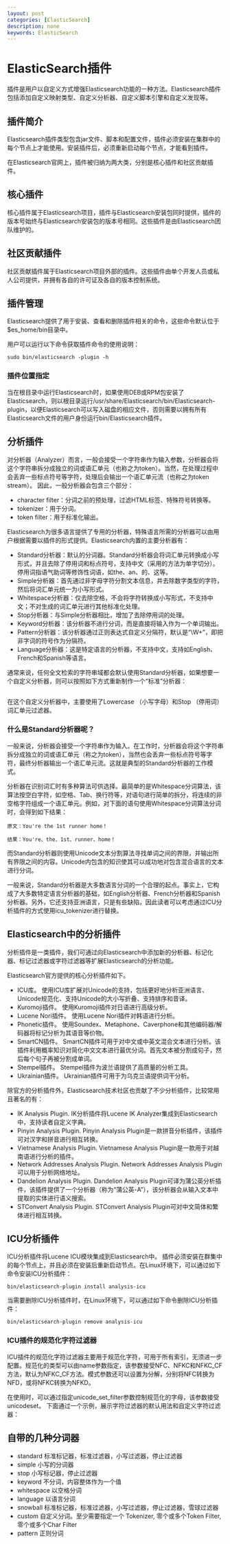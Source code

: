 ```yaml
---
layout: post
categories: [ElasticSearch]
description: none
keywords: ElasticSearch
---
```

# ElasticSearch插件
插件是用户以自定义方式增强Elasticsearch功能的一种方法。Elasticsearch插件包括添加自定义映射类型、自定义分析器、自定义脚本引擎和自定义发现等。

## 插件简介
Elasticsearch插件类型包含jar文件、脚本和配置文件，插件必须安装在集群中的每个节点上才能使用。安装插件后，必须重新启动每个节点，才能看到插件。

在Elasticsearch官网上，插件被归纳为两大类，分别是核心插件和社区贡献插件。

## 核心插件
核心插件属于Elasticsearch项目，插件与Elasticsearch安装包同时提供，插件的版本号始终与Elasticsearch安装包的版本号相同。这些插件是由Elasticsearch团队维护的。

## 社区贡献插件
社区贡献插件属于Elasticsearch项目外部的插件。这些插件由单个开发人员或私人公司提供，并拥有各自的许可证及各自的版本控制系统。

## 插件管理
Elasticsearch提供了用于安装、查看和删除插件相关的命令，这些命令默认位于$es_home/bin目录中。

用户可以运行以下命令获取插件命令的使用说明：
```shell
sudo bin/elasticsearch -plugin -h
```
### 插件位置指定

当在根目录中运行Elasticsearch时，如果使用DEB或RPM包安装了Elasticsearch，则以根目录运行/usr/share/Elasticsearch/bin/Elasticsearch-plugin，以便Elasticsearch可以写入磁盘的相应文件，否则需要以拥有所有Elasticsearch文件的用户身份运行bin/Elasticsearch插件。


## 分析插件
对分析器（Analyzer）而言，一般会接受一个字符串作为输入参数，分析器会将这个字符串拆分成独立的词或语汇单元（也称之为token）。当然，在处理过程中会丢弃一些标点符号等字符，处理后会输出一个语汇单元流（也称之为token stream）。
因此，一般分析器会包含三个部分：
- character filter：分词之前的预处理，过滤HTML标签、特殊符号转换等。
- tokenizer：用于分词。
- token filter：用于标准化输出。

Elasticsearch为很多语言提供了专用的分析器，特殊语言所需的分析器可以由用户根据需要以插件的形式提供。Elasticsearch内置的主要分析器有：
- Standard分析器：默认的分词器。Standard分析器会将词汇单元转换成小写形式，并且去除了停用词和标点符号，支持中文（采用的方法为单字切分）。停用词指语气助词等修饰性词语，如the、an、的、这等。
- Simple分析器：首先通过非字母字符分割文本信息，并去除数字类型的字符，然后将词汇单元统一为小写形式。
- Whitespace分析器：仅去除空格，不会将字符转换成小写形式，不支持中文；不对生成的词汇单元进行其他标准化处理。
- Stop分析器：与Simple分析器相比，增加了去除停用词的处理。
- Keyword分析器：该分析器不进行分词，而是直接将输入作为一个单词输出。
- Pattern分析器：该分析器通过正则表达式自定义分隔符，默认是“\W+”，即把非字词的符号作为分隔符。
- Language分析器：这是特定语言的分析器，不支持中文，支持如English、French和Spanish等语言。

通常来说，任何全文检索的字符串域都会默认使用Standard分析器，如果想要一个自定义分析器，则可以按照如下方式重新制作一个“标准”分析器：
```shell

```
在这个自定义分析器中，主要使用了Lowercase （小写字母）和Stop （停用词） 词汇单元过滤器。

### 什么是Standard分析器呢？
一般来说，分析器会接受一个字符串作为输入。在工作时，分析器会将这个字符串拆分成独立的词或语汇单元（称之为token），当然也会丢弃一些标点符号等字符，最终分析器输出一个语汇单元流。这就是典型的Standard分析器的工作模式。

分析器在识别词汇时有多种算法可供选择。最简单的是Whitespace分词算法，该算法按空白字符，如空格、Tab、换行符等，对语句进行简单的拆分，将连续的非空格字符组成一个语汇单元。例如，对下面的语句使用Whitespace分词算法分词时，会得到如下结果：
```
原文：You're the 1st runner home！

结果：You're、the、1st、runner、home！
```
而Standard分析器则使用Unicode文本分割算法寻找单词之间的界限，并输出所有界限之间的内容。Unicode内包含的知识使其可以成功地对包含混合语言的文本进行分词。

一般来说，Standard分析器是大多数语言分词的一个合理的起点。事实上，它构成了大多数特定语言分析器的基础，如English分析器、French分析器和Spanish分析器。另外，它还支持亚洲语言，只是有些缺陷，因此读者可以考虑通过ICU分析插件的方式使用icu_tokenizer进行替换。

## Elasticsearch中的分析插件
分析插件是一类插件，我们可通过向Elasticsearch中添加新的分析器、标记化器、标记过滤器或字符过滤器等扩展Elasticsearch的分析功能。

Elasticsearch官方提供的核心分析插件如下。
- ICU库。
使用ICU库扩展对Unicode的支持，包括更好地分析亚洲语言、Unicode规范化、支持Unicode的大小写折叠、支持排序和音译。
- Kuromoji插件。
使用Kuromoji插件对日语进行高级分析。
- Lucene Nori插件。
使用Lucene Nori插件对韩语进行分析。
- Phonetic插件。
使用Soundex、Metaphone、Caverphone和其他编码器/解码器将标记分析为其语音等价物。
- SmartCN插件。
SmartCN插件可用于对中文或中英文混合文本进行分析。该插件利用概率知识对简化中文文本进行最优分词。首先文本被分割成句子，然后每个句子再被分割成单词。
- Stempel插件。
Stempel插件为波兰语提供了高质量的分析工具。
- Ukrainian插件。
Ukrainian插件可用于为乌克兰语提供词干分析。

除官方的分析插件外，Elasticsearch技术社区也贡献了不少分析插件，比较常用且著名的有：
- IK Analysis Plugin.
IK分析插件将Lucene IK Analyzer集成到Elasticsearch中，支持读者自定义字典。
- Pinyin Analysis Plugin.
Pinyin Analysis Plugin是一款拼音分析插件，该插件可对汉字和拼音进行相互转换。
- Vietnamese Analysis Plugin.
Vietnamese Analysis Plugin是一款用于对越南语进行分析的插件。
- Network Addresses Analysis Plugin.
Network Addresses Analysis Plugin可以用于分析网络地址。
- Dandelion Analysis Plugin.
Dandelion Analysis Plugin可译为蒲公英分析插件，该插件提供了一个分析器（称为“蒲公英-A”），该分析器会从输入文本中提取的实体进行语义搜索。
- STConvert Analysis Plugin.
STConvert Analysis Plugin可对中文简体和繁体进行相互转换。

## ICU分析插件
ICU分析插件将Lucene ICU模块集成到Elasticsearch中。
插件必须安装在群集中的每个节点上，并且必须在安装后重新启动节点。在Linux环境下，可以通过如下命令安装ICU分析插件：
```shell
bin/elasticsearch-plugin install analysis-icu
```
当需要删除ICU分析插件时，在Linux环境下，可以通过如下命令删除ICU分析插件：
```shell
bin/elasticsearch-plugin remove analysis-icu
```
### ICU插件的规范化字符过滤器
ICU插件的规范化字符过滤器主要用于规范化字符，可用于所有索引，无须进一步配置。规范化的类型可以由name参数指定，该参数接受NFC、NFKC和NFKC_CF方法，默认为NFKC_CF方法。模式参数还可以设置为分解，分别将NFC转换为NFD，或将NFKC转换为NFKD。

在使用时，可以通过指定unicode_set_filter参数控制规范化的字母，该参数接受unicodeset。
下面通过一个示例，展示字符过滤器的默认用法和自定义字符过滤器：


## 自带的几种分词器
- standard	标准标记器，标准过滤器，小写过滤器，停止过滤器
- simple	小写的分词器
- stop	小写标记器，停止过滤器
- keyword	不分词，内容整体作为一个值
- whitespace	以空格分词
- language	以语言分词
- snowball	标准标记器，标准过滤器，小写过滤器，停止过滤器，雪球过滤器
- custom	自定义分词。至少需要指定一个 Tokenizer, 零个或多个Token Filter, 零个或多个Char Filter
- pattern	正则分词



